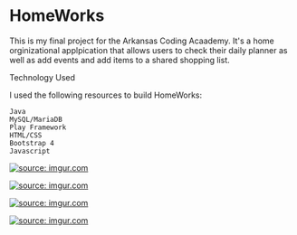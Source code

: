 # HomeWorks

This is my final project for the Arkansas Coding Acaademy. It's a home orginizational applpication that allows users to check their daily planner as well as add events and add items to a shared shopping list. 



Technology Used

I used the following resources to build HomeWorks:

    Java
    MySQL/MariaDB
    Play Framework
    HTML/CSS
    Bootstrap 4
    Javascript


<a href="https://imgur.com/oEAQ8xZ"><img src="https://i.imgur.com/oEAQ8xZ.jpg" title="source: imgur.com" /></a>

<a href="https://imgur.com/HUCn7fv"><img src="https://i.imgur.com/HUCn7fv.png" title="source: imgur.com" /></a>

<a href="https://imgur.com/sZgX42c"><img src="https://i.imgur.com/sZgX42c.png" title="source: imgur.com" /></a>

<a href="https://imgur.com/zKe1y3E"><img src="https://i.imgur.com/zKe1y3E.png" title="source: imgur.com" /></a>
